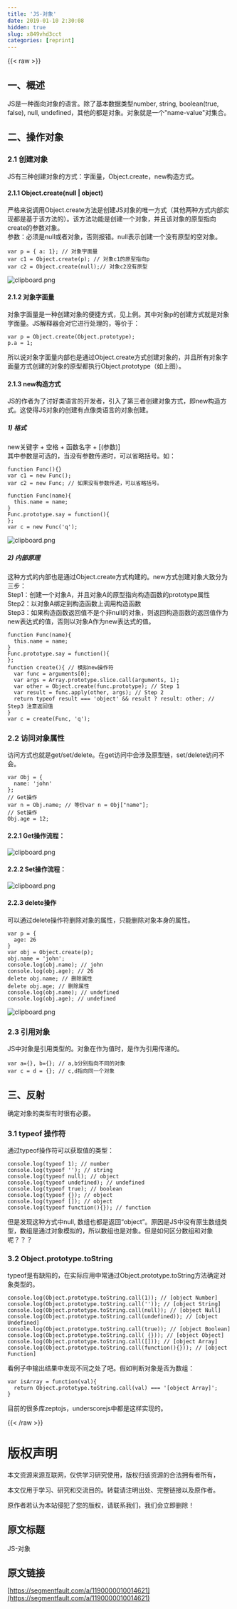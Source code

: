 ```yaml
---
title: 'JS-对象' 
date: 2019-01-10 2:30:08
hidden: true
slug: x849vhd3cct
categories: [reprint]
---
```


{{< raw >}}

                    
<h2 id="articleHeader0">一、概述</h2>
<p>JS是一种面向对象的语言。除了基本数据类型number, string, boolean(true, false), null, undefined，其他的都是对象。对象就是一个"name-value"对集合。</p>
<h2 id="articleHeader1">二、操作对象</h2>
<h3 id="articleHeader2">2.1 创建对象</h3>
<p>JS有三种创建对象的方式：字面量，Object.create，new构造方式。</p>
<h4>2.1.1 Object.create(null | object)</h4>
<p>严格来说调用Object.create方法是创建JS对象的唯一方式（其他两种方式内部实现都是基于该方法的）。该方法功能是创建一个对象，并且该对象的原型指向create的参数对象。<br>参数：必须是null或者对象，否则报错。null表示创建一个没有原型的空对象。</p>
<div class="widget-codetool" style="display:none;">
      <div class="widget-codetool--inner">
      <span class="selectCode code-tool" data-toggle="tooltip" data-placement="top" title="" data-original-title="全选"></span>
      <span type="button" class="copyCode code-tool" data-toggle="tooltip" data-placement="top" data-clipboard-text="var p = { a: 1}; // 对象字面量
var c1 = Object.create(p); // 对象c1的原型指向p
var c2 = Object.create(null);// 对象c2没有原型" title="" data-original-title="复制"></span>
      <span type="button" class="saveToNote code-tool" data-toggle="tooltip" data-placement="top" title="" data-original-title="放进笔记"></span>
      </div>
      </div><pre class="hljs dart"><code><span class="hljs-keyword">var</span> p = { a: <span class="hljs-number">1</span>}; <span class="hljs-comment">// 对象字面量</span>
<span class="hljs-keyword">var</span> c1 = <span class="hljs-built_in">Object</span>.create(p); <span class="hljs-comment">// 对象c1的原型指向p</span>
<span class="hljs-keyword">var</span> c2 = <span class="hljs-built_in">Object</span>.create(<span class="hljs-keyword">null</span>);<span class="hljs-comment">// 对象c2没有原型</span></code></pre>
<p><span class="img-wrap"><img data-src="/img/bVQboC?w=684&amp;h=99" src="https://static.alili.tech/img/bVQboC?w=684&amp;h=99" alt="clipboard.png" title="clipboard.png" style="cursor: pointer; display: inline;"></span></p>
<h4>2.1.2 对象字面量</h4>
<p>对象字面量是一种创建对象的便捷方式，见上例。其中对象p的创建方式就是对象字面量。JS解释器会对它进行处理的，等价于：</p>
<div class="widget-codetool" style="display:none;">
      <div class="widget-codetool--inner">
      <span class="selectCode code-tool" data-toggle="tooltip" data-placement="top" title="" data-original-title="全选"></span>
      <span type="button" class="copyCode code-tool" data-toggle="tooltip" data-placement="top" data-clipboard-text="var p = Object.create(Object.prototype);
p.a = 1;" title="" data-original-title="复制"></span>
      <span type="button" class="saveToNote code-tool" data-toggle="tooltip" data-placement="top" title="" data-original-title="放进笔记"></span>
      </div>
      </div><pre class="hljs dart"><code><span class="hljs-keyword">var</span> p = <span class="hljs-built_in">Object</span>.create(<span class="hljs-built_in">Object</span>.prototype);
p.a = <span class="hljs-number">1</span>;</code></pre>
<p>所以说对象字面量内部也是通过Object.create方式创建对象的，并且所有对象字面量方式创建的对象的原型都执行Object.prototype（如上图）。</p>
<h4>2.1.3 new构造方式</h4>
<p>JS的作者为了讨好类语言的开发者，引入了第三者创建对象方式，即new构造方式。这使得JS对象的创建有点像类语言的对象创建。</p>
<h5>1) 格式</h5>
<p>new关键字 + 空格 + 函数名字 + [(参数)]<br>其中参数是可选的，当没有参数传递时，可以省略括号。如：</p>
<div class="widget-codetool" style="display:none;">
      <div class="widget-codetool--inner">
      <span class="selectCode code-tool" data-toggle="tooltip" data-placement="top" title="" data-original-title="全选"></span>
      <span type="button" class="copyCode code-tool" data-toggle="tooltip" data-placement="top" data-clipboard-text="function Func(){}
var c1 = new Func();
var c2 = new Func; // 如果没有参数传递，可以省略括号。" title="" data-original-title="复制"></span>
      <span type="button" class="saveToNote code-tool" data-toggle="tooltip" data-placement="top" title="" data-original-title="放进笔记"></span>
      </div>
      </div><pre class="hljs haxe"><code><span class="hljs-function"><span class="hljs-keyword">function</span> <span class="hljs-title">Func</span></span>(){}
<span class="hljs-keyword">var</span> c1 = <span class="hljs-keyword">new</span> <span class="hljs-type">Func</span>();
<span class="hljs-keyword">var</span> c2 = <span class="hljs-keyword">new</span> <span class="hljs-type">Func</span>; <span class="hljs-comment">// 如果没有参数传递，可以省略括号。</span></code></pre>
<div class="widget-codetool" style="display:none;">
      <div class="widget-codetool--inner">
      <span class="selectCode code-tool" data-toggle="tooltip" data-placement="top" title="" data-original-title="全选"></span>
      <span type="button" class="copyCode code-tool" data-toggle="tooltip" data-placement="top" data-clipboard-text="function Func(name){
  this.name = name;
}
Func.prototype.say = function(){
};
var c = new Func('q');" title="" data-original-title="复制"></span>
      <span type="button" class="saveToNote code-tool" data-toggle="tooltip" data-placement="top" title="" data-original-title="放进笔记"></span>
      </div>
      </div><pre class="hljs actionscript"><code><span class="hljs-function"><span class="hljs-keyword">function</span> <span class="hljs-title">Func</span><span class="hljs-params">(name)</span></span>{
  <span class="hljs-keyword">this</span>.name = name;
}
Func.prototype.say = <span class="hljs-function"><span class="hljs-keyword">function</span><span class="hljs-params">()</span></span>{
};
<span class="hljs-keyword">var</span> c = <span class="hljs-keyword">new</span> Func(<span class="hljs-string">'q'</span>);</code></pre>
<p><span class="img-wrap"><img data-src="/img/bVQboX?w=459&amp;h=102" src="https://static.alili.tech/img/bVQboX?w=459&amp;h=102" alt="clipboard.png" title="clipboard.png" style="cursor: pointer;"></span></p>
<h5>2) 内部原理</h5>
<p>这种方式的内部也是通过Object.create方式构建的。new方式创建对象大致分为三步：<br>Step1：创建一个对象A，并且对象A的原型指向构造函数的prototype属性<br>Step2：以对象A绑定到构造函数上调用构造函数<br>Step3：如果构造函数返回值不是个非null的对象，则返回构造函数的返回值作为new表达式的值，否则以对象A作为new表达式的值。</p>
<div class="widget-codetool" style="display:none;">
      <div class="widget-codetool--inner">
      <span class="selectCode code-tool" data-toggle="tooltip" data-placement="top" title="" data-original-title="全选"></span>
      <span type="button" class="copyCode code-tool" data-toggle="tooltip" data-placement="top" data-clipboard-text="function Func(name){
  this.name = name;
}
Func.prototype.say = function(){
};
function create(){ // 模拟new操作符
  var func = arguments[0];
  var args = Array.prototype.slice.call(arguments, 1);
  var other = Object.create(func.prototype); // Step 1
  var result = func.apply(other, args); // Step 2
  return typeof result === 'object' &amp;&amp; result ? result: other; // Step3 注意返回值
}
var c = create(Func, 'q');" title="" data-original-title="复制"></span>
      <span type="button" class="saveToNote code-tool" data-toggle="tooltip" data-placement="top" title="" data-original-title="放进笔记"></span>
      </div>
      </div><pre class="hljs javascript"><code><span class="hljs-function"><span class="hljs-keyword">function</span> <span class="hljs-title">Func</span>(<span class="hljs-params">name</span>)</span>{
  <span class="hljs-keyword">this</span>.name = name;
}
Func.prototype.say = <span class="hljs-function"><span class="hljs-keyword">function</span>(<span class="hljs-params"></span>)</span>{
};
<span class="hljs-function"><span class="hljs-keyword">function</span> <span class="hljs-title">create</span>(<span class="hljs-params"></span>)</span>{ <span class="hljs-comment">// 模拟new操作符</span>
  <span class="hljs-keyword">var</span> func = <span class="hljs-built_in">arguments</span>[<span class="hljs-number">0</span>];
  <span class="hljs-keyword">var</span> args = <span class="hljs-built_in">Array</span>.prototype.slice.call(<span class="hljs-built_in">arguments</span>, <span class="hljs-number">1</span>);
  <span class="hljs-keyword">var</span> other = <span class="hljs-built_in">Object</span>.create(func.prototype); <span class="hljs-comment">// Step 1</span>
  <span class="hljs-keyword">var</span> result = func.apply(other, args); <span class="hljs-comment">// Step 2</span>
  <span class="hljs-keyword">return</span> <span class="hljs-keyword">typeof</span> result === <span class="hljs-string">'object'</span> &amp;&amp; result ? result: other; <span class="hljs-comment">// Step3 注意返回值</span>
}
<span class="hljs-keyword">var</span> c = create(Func, <span class="hljs-string">'q'</span>);</code></pre>
<h3 id="articleHeader3">2.2 访问对象属性</h3>
<p>访问方式也就是get/set/delete。在get访问中会涉及原型链，set/delete访问不会。</p>
<div class="widget-codetool" style="display:none;">
      <div class="widget-codetool--inner">
      <span class="selectCode code-tool" data-toggle="tooltip" data-placement="top" title="" data-original-title="全选"></span>
      <span type="button" class="copyCode code-tool" data-toggle="tooltip" data-placement="top" data-clipboard-text="var Obj = {
  name: 'john'
};
// Get操作
var n = Obj.name; // 等价var n = Obj[&quot;name&quot;];
// Set操作
Obj.age = 12; " title="" data-original-title="复制"></span>
      <span type="button" class="saveToNote code-tool" data-toggle="tooltip" data-placement="top" title="" data-original-title="放进笔记"></span>
      </div>
      </div><pre class="hljs excel"><code><span class="hljs-built_in">var</span> Obj = {
  <span class="hljs-built_in">na</span><span class="hljs-symbol">me:</span> 'john'
};
// Get操作
<span class="hljs-built_in">var</span> <span class="hljs-built_in">n</span> = Obj.name; // 等价<span class="hljs-built_in">var</span> <span class="hljs-built_in">n</span> = Obj[<span class="hljs-string">"name"</span>];
// Set操作
Obj.age = <span class="hljs-number">12</span>; </code></pre>
<h4>2.2.1 Get操作流程：</h4>
<p><span class="img-wrap"><img data-src="/img/bVQbpm?w=666&amp;h=683" src="https://static.alili.tech/img/bVQbpm?w=666&amp;h=683" alt="clipboard.png" title="clipboard.png" style="cursor: pointer;"></span></p>
<h4>2.2.2 Set操作流程：</h4>
<p><span class="img-wrap"><img data-src="/img/bVQbpp?w=427&amp;h=418" src="https://static.alili.tech/img/bVQbpp?w=427&amp;h=418" alt="clipboard.png" title="clipboard.png" style="cursor: pointer; display: inline;"></span></p>
<h4>2.2.3 delete操作</h4>
<p>可以通过delete操作符删除对象的属性，只能删除对象本身的属性。</p>
<div class="widget-codetool" style="display:none;">
      <div class="widget-codetool--inner">
      <span class="selectCode code-tool" data-toggle="tooltip" data-placement="top" title="" data-original-title="全选"></span>
      <span type="button" class="copyCode code-tool" data-toggle="tooltip" data-placement="top" data-clipboard-text="var p = {
  age: 26
}
var obj = Object.create(p);
obj.name = 'john';
console.log(obj.name); // john
console.log(obj.age); // 26
delete obj.name; // 删除属性
delete obj.age; // 删除属性
console.log(obj.name); // undefined
console.log(obj.age); // undefined" title="" data-original-title="复制"></span>
      <span type="button" class="saveToNote code-tool" data-toggle="tooltip" data-placement="top" title="" data-original-title="放进笔记"></span>
      </div>
      </div><pre class="hljs javascript"><code><span class="hljs-keyword">var</span> p = {
  <span class="hljs-attr">age</span>: <span class="hljs-number">26</span>
}
<span class="hljs-keyword">var</span> obj = <span class="hljs-built_in">Object</span>.create(p);
obj.name = <span class="hljs-string">'john'</span>;
<span class="hljs-built_in">console</span>.log(obj.name); <span class="hljs-comment">// john</span>
<span class="hljs-built_in">console</span>.log(obj.age); <span class="hljs-comment">// 26</span>
<span class="hljs-keyword">delete</span> obj.name; <span class="hljs-comment">// 删除属性</span>
<span class="hljs-keyword">delete</span> obj.age; <span class="hljs-comment">// 删除属性</span>
<span class="hljs-built_in">console</span>.log(obj.name); <span class="hljs-comment">// undefined</span>
<span class="hljs-built_in">console</span>.log(obj.age); <span class="hljs-comment">// undefined</span></code></pre>
<p><span class="img-wrap"><img data-src="/img/bVQbpv?w=383&amp;h=536" src="https://static.alili.tech/img/bVQbpv?w=383&amp;h=536" alt="clipboard.png" title="clipboard.png" style="cursor: pointer; display: inline;"></span></p>
<h3 id="articleHeader4">2.3 引用对象</h3>
<p>JS中对象是引用类型的。对象在作为值时，是作为引用传递的。</p>
<div class="widget-codetool" style="display:none;">
      <div class="widget-codetool--inner">
      <span class="selectCode code-tool" data-toggle="tooltip" data-placement="top" title="" data-original-title="全选"></span>
      <span type="button" class="copyCode code-tool" data-toggle="tooltip" data-placement="top" data-clipboard-text="var a={}, b={}; // a,b分别指向不同的对象
var c = d = {}; // c,d指向同一个对象" title="" data-original-title="复制"></span>
      <span type="button" class="saveToNote code-tool" data-toggle="tooltip" data-placement="top" title="" data-original-title="放进笔记"></span>
      </div>
      </div><pre class="hljs swift"><code><span class="hljs-keyword">var</span> a={}, b={}; <span class="hljs-comment">// a,b分别指向不同的对象</span>
<span class="hljs-keyword">var</span> <span class="hljs-built_in">c</span> = d = {}; <span class="hljs-comment">// c,d指向同一个对象</span></code></pre>
<h2 id="articleHeader5">三、反射</h2>
<p>确定对象的类型有时很有必要。</p>
<h3 id="articleHeader6">3.1 typeof 操作符</h3>
<p>通过typeof操作符可以获取值的类型：</p>
<div class="widget-codetool" style="display:none;">
      <div class="widget-codetool--inner">
      <span class="selectCode code-tool" data-toggle="tooltip" data-placement="top" title="" data-original-title="全选"></span>
      <span type="button" class="copyCode code-tool" data-toggle="tooltip" data-placement="top" data-clipboard-text="console.log(typeof 1); // number
console.log(typeof ''); // string
console.log(typeof null); // object
console.log(typeof undefined); // undefined
console.log(typeof true); // boolean
console.log(typeof {}); // object
console.log(typeof []); // object
console.log(typeof function(){}); // function" title="" data-original-title="复制"></span>
      <span type="button" class="saveToNote code-tool" data-toggle="tooltip" data-placement="top" title="" data-original-title="放进笔记"></span>
      </div>
      </div><pre class="hljs javascript"><code><span class="hljs-built_in">console</span>.log(<span class="hljs-keyword">typeof</span> <span class="hljs-number">1</span>); <span class="hljs-comment">// number</span>
<span class="hljs-built_in">console</span>.log(<span class="hljs-keyword">typeof</span> <span class="hljs-string">''</span>); <span class="hljs-comment">// string</span>
<span class="hljs-built_in">console</span>.log(<span class="hljs-keyword">typeof</span> <span class="hljs-literal">null</span>); <span class="hljs-comment">// object</span>
<span class="hljs-built_in">console</span>.log(<span class="hljs-keyword">typeof</span> <span class="hljs-literal">undefined</span>); <span class="hljs-comment">// undefined</span>
<span class="hljs-built_in">console</span>.log(<span class="hljs-keyword">typeof</span> <span class="hljs-literal">true</span>); <span class="hljs-comment">// boolean</span>
<span class="hljs-built_in">console</span>.log(<span class="hljs-keyword">typeof</span> {}); <span class="hljs-comment">// object</span>
<span class="hljs-built_in">console</span>.log(<span class="hljs-keyword">typeof</span> []); <span class="hljs-comment">// object</span>
<span class="hljs-built_in">console</span>.log(<span class="hljs-keyword">typeof</span> <span class="hljs-function"><span class="hljs-keyword">function</span>(<span class="hljs-params"></span>)</span>{}); <span class="hljs-comment">// function</span></code></pre>
<p>但是发现这种方式中null, 数组也都是返回“object”。原因是JS中没有原生数组类型，数组是通过对象模拟的，所以数组也是对象。但是如何区分数组和对象呢？？？</p>
<h3 id="articleHeader7">3.2 Object.prototype.toString</h3>
<p>typeof是有缺陷的，在实际应用中常通过Object.prototype.toString方法确定对象类型的。</p>
<div class="widget-codetool" style="display:none;">
      <div class="widget-codetool--inner">
      <span class="selectCode code-tool" data-toggle="tooltip" data-placement="top" title="" data-original-title="全选"></span>
      <span type="button" class="copyCode code-tool" data-toggle="tooltip" data-placement="top" data-clipboard-text="console.log(Object.prototype.toString.call(1)); // [object Number]
console.log(Object.prototype.toString.call('')); // [object String]
console.log(Object.prototype.toString.call(null)); // [object Null]
console.log(Object.prototype.toString.call(undefined)); // [object Undefined]
console.log(Object.prototype.toString.call(true)); // [object Boolean]
console.log(Object.prototype.toString.call( {})); // [object Object]
console.log(Object.prototype.toString.call([])); // [object Array]
console.log(Object.prototype.toString.call(function(){})); // [object Function]" title="" data-original-title="复制"></span>
      <span type="button" class="saveToNote code-tool" data-toggle="tooltip" data-placement="top" title="" data-original-title="放进笔记"></span>
      </div>
      </div><pre class="hljs sqf"><code>console.<span class="hljs-built_in">log</span>(Object.prototype.<span class="hljs-built_in">toString</span>.<span class="hljs-built_in">call</span>(<span class="hljs-number">1</span>)); <span class="hljs-comment">// [object Number]</span>
console.<span class="hljs-built_in">log</span>(Object.prototype.<span class="hljs-built_in">toString</span>.<span class="hljs-built_in">call</span>(<span class="hljs-string">''</span>)); <span class="hljs-comment">// [object String]</span>
console.<span class="hljs-built_in">log</span>(Object.prototype.<span class="hljs-built_in">toString</span>.<span class="hljs-built_in">call</span>(null)); <span class="hljs-comment">// [object Null]</span>
console.<span class="hljs-built_in">log</span>(Object.prototype.<span class="hljs-built_in">toString</span>.<span class="hljs-built_in">call</span>(undefined)); <span class="hljs-comment">// [object Undefined]</span>
console.<span class="hljs-built_in">log</span>(Object.prototype.<span class="hljs-built_in">toString</span>.<span class="hljs-built_in">call</span>(<span class="hljs-literal">true</span>)); <span class="hljs-comment">// [object Boolean]</span>
console.<span class="hljs-built_in">log</span>(Object.prototype.<span class="hljs-built_in">toString</span>.<span class="hljs-built_in">call</span>( {})); <span class="hljs-comment">// [object Object]</span>
console.<span class="hljs-built_in">log</span>(Object.prototype.<span class="hljs-built_in">toString</span>.<span class="hljs-built_in">call</span>([])); <span class="hljs-comment">// [object Array]</span>
console.<span class="hljs-built_in">log</span>(Object.prototype.<span class="hljs-built_in">toString</span>.<span class="hljs-built_in">call</span>(function(){})); <span class="hljs-comment">// [object Function]</span></code></pre>
<p>看例子中输出结果中发现不同之处了吧。假如判断对象是否为数组：</p>
<div class="widget-codetool" style="display:none;">
      <div class="widget-codetool--inner">
      <span class="selectCode code-tool" data-toggle="tooltip" data-placement="top" title="" data-original-title="全选"></span>
      <span type="button" class="copyCode code-tool" data-toggle="tooltip" data-placement="top" data-clipboard-text="var isArray = function(val){
  return Object.prototype.toString.call(val) === '[object Array]';
}" title="" data-original-title="复制"></span>
      <span type="button" class="saveToNote code-tool" data-toggle="tooltip" data-placement="top" title="" data-original-title="放进笔记"></span>
      </div>
      </div><pre class="hljs javascript"><code><span class="hljs-keyword">var</span> isArray = <span class="hljs-function"><span class="hljs-keyword">function</span>(<span class="hljs-params">val</span>)</span>{
  <span class="hljs-keyword">return</span> <span class="hljs-built_in">Object</span>.prototype.toString.call(val) === <span class="hljs-string">'[object Array]'</span>;
}</code></pre>
<p>目前的很多库zeptojs，underscorejs中都是这样实现的。</p>

                
{{< /raw >}}

# 版权声明
本文资源来源互联网，仅供学习研究使用，版权归该资源的合法拥有者所有，

本文仅用于学习、研究和交流目的。转载请注明出处、完整链接以及原作者。

原作者若认为本站侵犯了您的版权，请联系我们，我们会立即删除！

## 原文标题
JS-对象

## 原文链接
[https://segmentfault.com/a/1190000010014621](https://segmentfault.com/a/1190000010014621)


